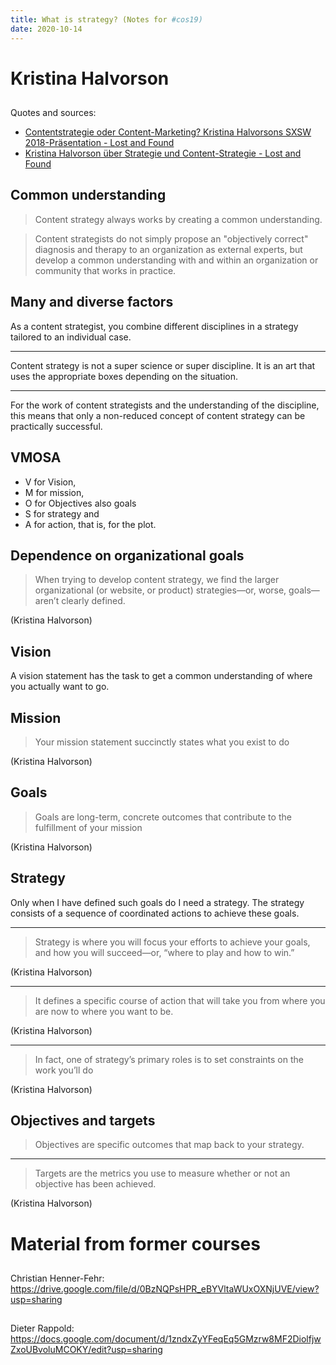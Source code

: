 ```yaml
---
title: What is strategy? (Notes for #cos19)
date: 2020-10-14
---
```


# Kristina Halvorson

##

Quotes and sources:

- [Contentstrategie oder Content\-Marketing? Kristina Halvorsons SXSW 2018\-Präsentation \- Lost and Found](https://wittenbrink.net/lostandfound/contentstrategie-oder-content-marketing)
- [Kristina Halvorson über Strategie und Content\-Strategie \- Lost and Found](https://wittenbrink.net/lostandfound/kristina-halvorson-ueber-strategie-und-content-strategie/)

## Common understanding

> Content strategy always works by creating a common understanding. 

> Content strategists do not simply propose an "objectively correct" diagnosis and therapy to an organization as external experts, but develop a common understanding with and within an organization or community that works in practice.

## Many and diverse factors

As a content strategist, you combine different disciplines in a strategy tailored to an individual case.

---

Content strategy is not a super science or super discipline. It is an art that uses the appropriate boxes depending on the situation.

---

For the work of content strategists and the understanding of the discipline, this means that only a non-reduced concept of content strategy can be practically successful. 

## VMOSA

- V for Vision,
- M for mission,
- O for Objectives also goals
- S for strategy and
- A for action, that is, for the plot.

## Dependence on organizational goals

> When trying to develop content strategy, we find the larger organizational (or website, or product) strategies—or, worse, goals—aren’t clearly defined.

(Kristina Halvorson)


## Vision

A vision statement has the task to get a common understanding of where you actually want to go. 

## Mission

> Your mission statement succinctly states what you exist to do

(Kristina Halvorson) 

## Goals

> Goals are long-term, concrete outcomes that contribute to the fulfillment of your mission

(Kristina Halvorson)

## Strategy

Only when I have defined such goals do I need a strategy. The strategy consists of a sequence of coordinated actions to achieve these goals.

---

> Strategy is where you will focus your efforts to achieve your goals, and how you will succeed—or, “where to play and how to win.” 

(Kristina Halvorson)

---

> It defines a specific course of action that will take you from where you are now to where you want to be.

(Kristina Halvorson)

---

> In fact, one of strategy’s primary roles is to set constraints on the work you’ll do

(Kristina Halvorson)


## Objectives and targets

> Objectives are specific outcomes that map back to your strategy.

---

> Targets are the metrics you use to measure whether or not an objective has been achieved.


(Kristina Halvorson)

# Material from former courses

##

Christian Henner-Fehr: https://drive.google.com/file/d/0BzNQPsHPR_eBYVltaWUxOXNjUVE/view?usp=sharing

##

Dieter Rappold: https://docs.google.com/document/d/1zndxZyYFeqEq5GMzrw8MF2DiolfjwZxoUBvoluMCOKY/edit?usp=sharing
